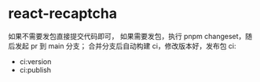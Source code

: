 # react-recaptcha

如果不需要发包直接提交代码即可，
如果需要发包，执行 pnpm changeset，随后发起 pr 到 main 分支；
合并分支后自动构建 ci，修改版本好，发布包
ci:

- ci:version
- ci:publish
